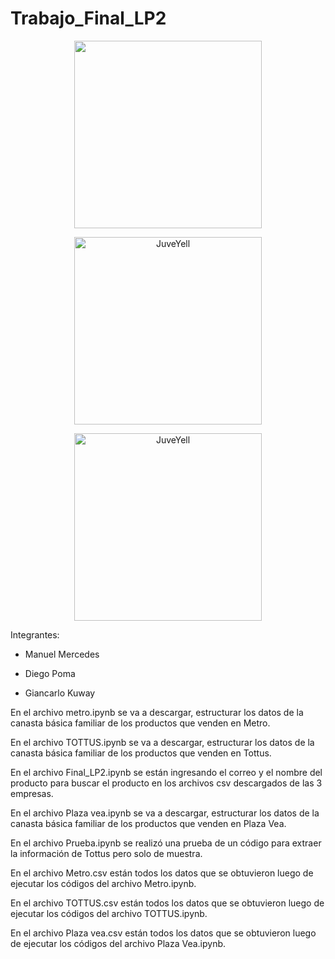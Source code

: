# Trabajo_Final_LP2
<p float="left">
  <div>
  <p style = 'text-align:center;'>
  <img src="https://pbs.twimg.com/profile_images/777607436186357760/vtN4KHTg_400x400.jpg" width="300px">
  </p>
  </div>
  <div>
  <p style = 'text-align:center;'>
  <img src="https://user-images.githubusercontent.com/69254697/182523332-9f880f2f-c674-4386-a992-734052df2c27.png" alt="JuveYell" width="300px">
  </p>
  </div>
  <div>
  <p style = 'text-align:center;'>
  <img src="https://user-images.githubusercontent.com/69254697/182523394-79c83ddd-35c2-4c26-a928-f64c92d9f0c2.png" alt="JuveYell" width="300px">
  </p>
  </div>
 </p>



Integrantes:

- Manuel Mercedes

- Diego Poma    

- Giancarlo Kuway

En el archivo metro.ipynb se va a descargar, estructurar los datos de la canasta básica familiar de los productos que venden en Metro.

En el archivo TOTTUS.ipynb se va a descargar, estructurar los datos de la canasta básica familiar de los productos que venden en Tottus.

En el archivo Final_LP2.ipynb se están ingresando el correo y el nombre del producto para buscar el producto en los archivos csv descargados de las 3 empresas.

En el archivo Plaza vea.ipynb se va a descargar, estructurar los datos de la canasta básica familiar de los productos que venden en Plaza Vea.

En el archivo Prueba.ipynb se realizó una prueba de un código para extraer la información de Tottus pero solo de muestra.

En el archivo Metro.csv están todos los datos que se obtuvieron luego de ejecutar los códigos del archivo Metro.ipynb.

En el archivo TOTTUS.csv están todos los datos que se obtuvieron luego de ejecutar los códigos del archivo TOTTUS.ipynb.

En el archivo Plaza vea.csv están todos los datos que se obtuvieron luego de ejecutar los códigos del archivo Plaza Vea.ipynb.
